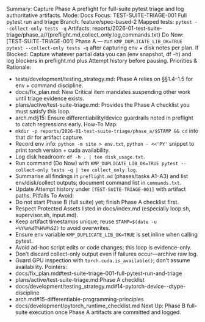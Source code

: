 Summary: Capture Phase A preflight for full-suite pytest triage and log authoritative artifacts.
Mode: Docs
Focus: TEST-SUITE-TRIAGE-001 Full pytest run and triage
Branch: feature/spec-based-2
Mapped tests: `pytest --collect-only tests -q`
Artifacts: reports/2026-01-test-suite-triage/phase_a/<STAMP>/{preflight.md,collect_only.log,commands.txt}
Do Now: [TEST-SUITE-TRIAGE-001] Phase A — run `KMP_DUPLICATE_LIB_OK=TRUE pytest --collect-only tests -q` after capturing env + disk notes per plan.
If Blocked: Capture whatever partial data you can (env snapshot, df -h) and log blockers in preflight.md plus Attempt history before pausing.
Priorities & Rationale:
- tests/development/testing_strategy.md: Phase A relies on §§1.4–1.5 for env + command discipline.
- docs/fix_plan.md: New Critical item mandates suspending other work until triage evidence exists.
- plans/active/test-suite-triage.md: Provides the Phase A checklist you must satisfy this loop.
- arch.md§15: Ensure differentiability/device guardrails noted in preflight to catch regressions early.
How-To Map:
- `mkdir -p reports/2026-01-test-suite-triage/phase_a/$STAMP && cd` into that dir for artifact capture.
- Record env info: `python -m site > env.txt`, `python - <<'PY'` snippet to print torch version + cuda availability.
- Log disk headroom: `df -h . | tee disk_usage.txt`.
- Run command (Do Now) with `KMP_DUPLICATE_LIB_OK=TRUE pytest --collect-only tests -q | tee collect_only.log`.
- Summarise all findings in `preflight.md` (phases/tasks A1–A3) and list env/disk/collect outputs; document command list in `commands.txt`.
- Update Attempt history under `[TEST-SUITE-TRIAGE-001]` with artifact paths.
Pitfalls To Avoid:
- Do not start Phase B (full suite) yet; finish Phase A checklist first.
- Respect Protected Assets listed in docs/index.md (especially loop.sh, supervisor.sh, input.md).
- Keep artifact timestamps unique; reuse `STAMP=$(date -u +%Y%m%dT%H%M%SZ)` to avoid overwrites.
- Ensure env variable `KMP_DUPLICATE_LIB_OK=TRUE` is set inline when calling pytest.
- Avoid ad-hoc script edits or code changes; this loop is evidence-only.
- Don’t discard collect-only output even if failures occur—archive raw log.
- Guard GPU inspection with `torch.cuda.is_available()`; don’t assume availability.
Pointers:
- docs/fix_plan.md#test-suite-triage-001-full-pytest-run-and-triage
- plans/active/test-suite-triage.md:Phase A checklist
- docs/development/testing_strategy.md#14-pytorch-device--dtype-discipline
- arch.md#15-differentiable-programming-principles
- docs/development/pytorch_runtime_checklist.md
Next Up: Phase B full-suite execution once Phase A artifacts are committed and logged.
